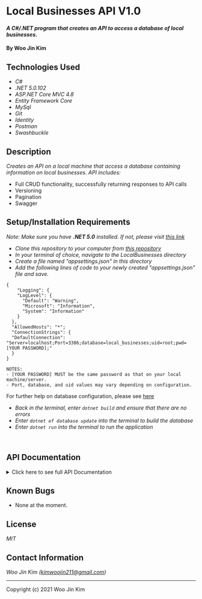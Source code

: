 # Local Businesses API V1.0

#### _A C#/.NET program that creates an API to access a database of local businesses._

#### By **Woo Jin Kim**

## Technologies Used

* _C#_
* _.NET 5.0.102_
* _ASP.NET Core MVC 4.8_
* _Entity Framework Core_
* _MySql_
* _Git_
* _Identity_
* _Postman_
* _Swashbuckle_

## Description
_Creates an API on a local machine that access a database containing information on local businesses. API includes:_

* Full CRUD functionality, successfully returning responses to API calls
* Versioning
* Pagination 
* Swagger

## Setup/Installation Requirements

_Note: Make sure you have **.NET 5.0** installed. If not, please visit [this link](https://dotnet.microsoft.com/download/dotnet/5.0)_

* _Clone this repository to your computer from [this repository](https://github.com/kimwoojin211/LocalBusinesses.Solution.git)_
* _In your terminal of choice, navigate to the LocalBusinesses directory_
* _Create a file named "appsettings.json" in this directory_
* _Add the following lines of code to your newly created "appsettings.json" file and save._
```
{
    "Logging": {
    "LogLevel": {
      "Default": "Warning",
      "Microsoft": "Information",
      "System": "Information"
    }
  },
  "AllowedHosts": "*";
  "ConnectionStrings": {
  "DefaultConnection": "Server=localhost;Port=3306;database=local_businesses;uid=root;pwd=[YOUR PASSWORD];"
  }
}
```
```
NOTES:
- [YOUR PASSWORD] MUST be the same password as that on your local machine/server.
- Port, database, and uid values may vary depending on configuration.
```
For further help on database configuration, please see [here](https://www.learnhowtoprogram.com/c-and-net/getting-started-with-c/installing-and-configuring-mysql)
<br>

* _Back in the terminal, enter `dotnet build` and ensure that there are no errors_
* _Enter `dotnet ef database update` into the terminal to build the database_ <br>
* _Enter `dotnet run` into the terminal to run the application_
<br>


##  API Documentation
<details>
<summary>Click here to see full API Documentation</h2></summary>

----
  _Note: This application features [Swagger](swagger.io). To view the documentation on SwaggerUI, please ensure the application is running (run the command `dotnet run` in the terminal) and open [this link](http://localhost:5000/swagger/index.html) in your browser._

Version: 1.0
### <ul><li> **Base URL** </ul></li> 
```
http://localhost/5000 
or 
https://localhost/5001
```
### <ul><li> **HTTP Requests:** </ul></li>
  
```
GET /api/businesses
POST /api/businesses
GET /api/businesses/{id}
PUT /api/businesses/{id}
DELETE /api/businesses/{id}
```
  
### <ul><li>  **URL Parameters** </ul></li>

| Parameter | Type | Default | Required | Description |
| :---: | :---: | :---: | :---: | --- |
| name | string | none | false | Return businesses that match queried name.| 
| category | string | none | false | Return businesses that match the queried category.| 
| hoursopen | string | none | false | Return businesses that have an Open time earlier than queried. |
| hoursclose | string | none | false | Return businesses that have a closing time later than queried.  |
| page | string | none | false | Determines which page businesses is displayed. See Pagination section for more details   |
| pageSize | string | none | false | Determines how many businesses are displayed per page. See Pagination section for more details   |

### Example Query
```
https://localhost:5000/api/Businesses/?name=Mama's&hoursopen=0800
```

### <ul><li> **Sample Response** </ul></li>

```
  {
    "businessId": 5,
    "name": "Mama's",
    "category": "Restaurant",
    "ownedBy": "Cooking Mama",
    "address": "5 Mom St.",
    "phoneNumber": "180000085",
    "hoursOpen": "05:00",
    "hoursClose": "23:00"
  }
```

### <ul><li> **Pagination** </ul></li>
_If you would like to view the database in pages, add the `page` parameter to your query._
_By default, each page will display up to 20 businesses. To modify the number of businesses shown per page, please add the `pageSize` parameter_

### Example Query
```
https://localhost:5000/api/businesses/?page=1&pageSize=42
```
</details>

## Known Bugs

* None at the moment.

## License

_MIT_

## Contact Information

_Woo Jin Kim (kimwoojin211@gmail.com)_
<hr>
Copyright (c) 2021 Woo Jin Kim
